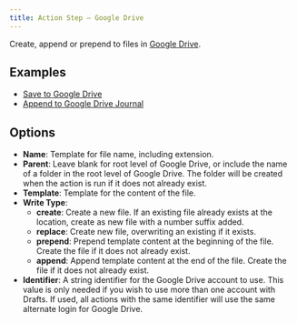 ```yaml
---
title: Action Step – Google Drive
---
```


Create, append or prepend to files in [Google Drive](http://drive.google.com).

## Examples

- [Save to Google Drive](drafts5://action?data=%7B%22uuid%22:%22C5E39021-0F06-4156-8038-635F2C59D191%22,%22steps%22:%5B%7B%22type%22:%22googleDrive%22,%22data%22:%7B%22writeType%22:%22create%22,%22folderTemplate%22:%22%22,%22oauthIdentifier%22:%22%22,%22template%22:%22%5B%5Bdraft%5D%5D%22,%22fileNameTemplate%22:%22%5B%5Btime%5D%5D%22%7D,%22uuid%22:%2282121098-28B4-4786-BDA2-F5C3272FC1C4%22%7D%5D,%22shortName%22:%22%22,%22shouldConfirm%22:false,%22disposition%22:3,%22keyCommand%22:%7B%22optionKey%22:false,%22input%22:%22%22,%22controlKey%22:false,%22commandKey%22:false,%22type%22:%22action%22,%22discoverabilityTitle%22:%22Save%20to%20Google%20Drive%22,%22shiftKey%22:false%7D,%22logLevel%22:2,%22notificationType%22:2,%22tintColor%22:%22red%22,%22actionDescription%22:%22Save%20to%20a%20timestamped%20file%20in%20the%20root%20of%20Google%20Drive.%22,%22keyUseIcon%22:false,%22icon%22:%22action_google_drive%22,%22visibility%22:2,%22supportedPlatform%22:%22any%22,%22groupDisposition%22:0,%22name%22:%22Save%20to%20Google%20Drive%22%7D)
- [Append to Google Drive Journal](drafts5://action?data=%7B%22uuid%22:%22F1A04325-7CCC-4B8E-9AA0-7950D848C602%22,%22steps%22:%5B%7B%22type%22:%22googleDrive%22,%22data%22:%7B%22writeType%22:%22append%22,%22folderTemplate%22:%22%22,%22oauthIdentifier%22:%22%22,%22template%22:%22%23%23%20%5B%5Bcreated%5D%5D%5Cn%5B%5Bdraft%5D%5D%5Cn%22,%22fileNameTemplate%22:%22Journal-%5B%5Bdate%7C%25Y-%25m%5D%5D%22%7D,%22uuid%22:%224ECFBD7E-2619-4EF7-AA7C-00B13B6DD013%22%7D%5D,%22shortName%22:%22%22,%22shouldConfirm%22:false,%22disposition%22:3,%22keyCommand%22:%7B%22optionKey%22:false,%22input%22:%22%22,%22controlKey%22:false,%22commandKey%22:false,%22type%22:%22action%22,%22discoverabilityTitle%22:%22Append%20to%20Google%20Drive%20Journal%22,%22shiftKey%22:false%7D,%22logLevel%22:2,%22notificationType%22:2,%22tintColor%22:%22green%22,%22actionDescription%22:%22Append%20timestamp%20and%20draft%20contents%20to%20rolling%20monthly%20Journal%20file%20in%20the%20root%20of%20Google%20Drive.%22,%22keyUseIcon%22:false,%22icon%22:%22action_google_drive%22,%22visibility%22:2,%22supportedPlatform%22:%22any%22,%22groupDisposition%22:0,%22name%22:%22Append%20to%20Google%20Drive%20Journal%22%7D)

## Options

- **Name**: Template for file name, including extension.
- **Parent**: Leave blank for root level of Google Drive, or include the name of a folder in the root level of Google Drive. The folder will be created when the action is run if it does not already exist.
- **Template**: Template for the content of the file.
- **Write Type**:
  - **create**: Create a new file. If an existing file already exists at the location, create as new file with a number suffix added.
  - **replace**: Create new file, overwriting an existing if it exists.
  - **prepend**: Prepend template content at the beginning of the file. Create the file if it does not already exist.
  - **append**: Append template content at the end of the file. Create the file if it does not already exist.
- **Identifier**: A string identifier for the Google Drive account to use. This value is only needed if you wish to use more than one account with Drafts. If used, all actions with the same identifier will use the same alternate login for Google Drive.
